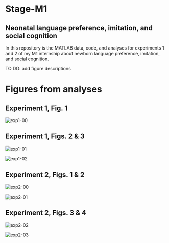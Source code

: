 # Stage-M1
## Neonatal language preference, imitation, and social cognition

In this repository is the MATLAB data, code, and analyses for experiments 1 and 2 of my M1 internship about newborn language preference, imitation, and social cognition. 

TO DO: 
add figure descriptions

# Figures from analyses
## Experiment 1, Fig. 1

![exp1-00](https://user-images.githubusercontent.com/78494077/118330982-6a235b80-b508-11eb-8adf-d893e87b04b1.png)

## Experiment 1, Figs. 2 & 3

![exp1-01](https://user-images.githubusercontent.com/78494077/118331058-6ee80f80-b508-11eb-87c0-75d7cfbc0b4d.png)


![exp1-02](https://user-images.githubusercontent.com/78494077/118331100-714a6980-b508-11eb-8ec4-7c53de5b9af4.png)


## Experiment 2, Figs. 1 & 2

![exp2-00](https://user-images.githubusercontent.com/78494077/118331121-74455a00-b508-11eb-87ee-04d0d7018f8e.png)


![exp2-01](https://user-images.githubusercontent.com/78494077/118331127-760f1d80-b508-11eb-9cf7-31b1cb21af44.png)


## Experiment 2, Figs. 3 & 4

![exp2-02](https://user-images.githubusercontent.com/78494077/118331136-77d8e100-b508-11eb-9d76-240e9f8b9236.png)


![exp2-03](https://user-images.githubusercontent.com/78494077/118331141-790a0e00-b508-11eb-93e6-166b98cf435d.png)

